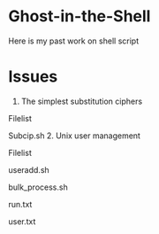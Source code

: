 Ghost-in-the-Shell
==================

Here is my past work on shell script

# Issues
 1. The simplest substitution ciphers

Filelist

  Subcip.sh
 2. Unix user management

Filelist

  useradd.sh
  
  bulk_process.sh
  
  run.txt
  
  user.txt
  
